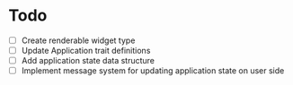 # Todo

- [ ] Create renderable widget type
- [ ] Update Application trait definitions
- [ ] Add application state data structure
- [ ] Implement message system for updating application state on user side